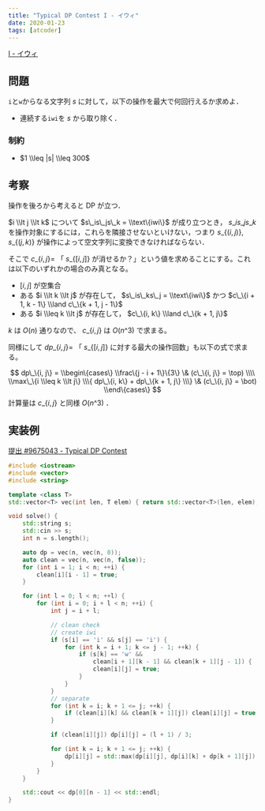 ```yaml
---
title: "Typical DP Contest I - イウィ"
date: 2020-01-23
tags: [atcoder]
---
```


[I - イウィ](https://atcoder.jp/contests/tdpc/tasks/tdpc_iwi)

## 問題

`i`と`w`からなる文字列 $s$ に対して，以下の操作を最大で何回行えるか求めよ．

- 連続する`iwi`を $s$ から取り除く．

### 制約

- $1 \\leq |s| \\leq 300$

## 考察

操作を後ろから考えると DP が立つ．

$i \\lt j \\lt k$ について $s\_is\_js\_k = \\text\{iwi\}$ が成り立つとき， $s\_is\_js\_k$ を操作対象にするには，これらを隣接させないといけない，つまり $s\_\{(i, j)\}, s\_\{(j, k)\}$ が操作によって空文字列に変換できなければならない．

そこで $c\_\{i, j\} =$ 「 $s\_\{[i, j]\}$ が消せるか？」という値を求めることにする。これは以下のいずれかの場合のみ真となる。

- $[i, j]$ が空集合
- ある $i \\lt k \\lt j$ が存在して， $s\_is\_ks\_j = \\text\{iwi\}$ かつ $c\_\{i + 1, k - 1\} \\land c\_\{k + 1, j - 1\}$
- ある $i \\leq k \\lt j$ が存在して， $c\_\{i, k\} \\land c\_\{k + 1, j\}$

$k$ は $O(n)$ 通りなので、 $c\_\{i, j\}$ は $O(n\^3)$ で求まる。

同様にして $dp\_\{i, j\} =$ 「 $s\_\{[i, j]\}$ に対する最大の操作回数」も以下の式で求まる。

$$
dp\_\{i, j\} =
\\begin\{cases\}
  \\frac\{j - i + 1\}\{3\} \& (c\_\{i, j\} = \top) \\\\
  \\max\_\{i \\leq k \\lt j\} \\\{ dp\_\{i, k\} + dp\_\{k + 1, j\} \\\} \& (c\_\{i, j\} = \bot)
\\end\{cases\}
$$
計算量は $c\_\{i, j\}$ と同様 $O(n\^3)$ ．

## 実装例

[提出 #9675043 - Typical DP Contest](https://atcoder.jp/contests/tdpc/submissions/9675043)

```cpp
#include <iostream>
#include <vector>
#include <string>

template <class T>
std::vector<T> vec(int len, T elem) { return std::vector<T>(len, elem); }

void solve() {
    std::string s;
    std::cin >> s;
    int n = s.length();

    auto dp = vec(n, vec(n, 0));
    auto clean = vec(n, vec(n, false));
    for (int i = 1; i < n; ++i) {
        clean[i][i - 1] = true;
    }

    for (int l = 0; l < n; ++l) {
        for (int i = 0; i + l < n; ++i) {
            int j = i + l;

            // clean check
            // create iwi
            if (s[i] == 'i' && s[j] == 'i') {
                for (int k = i + 1; k <= j - 1; ++k) {
                    if (s[k] == 'w' &&
                        clean[i + 1][k - 1] && clean[k + 1][j - 1]) {
                        clean[i][j] = true;
                    }
                }
            }
            // separate
            for (int k = i; k + 1 <= j; ++k) {
                if (clean[i][k] && clean[k + 1][j]) clean[i][j] = true;
            }

            if (clean[i][j]) dp[i][j] = (l + 1) / 3;

            for (int k = i; k + 1 <= j; ++k) {
                dp[i][j] = std::max(dp[i][j], dp[i][k] + dp[k + 1][j]);
            }
        }
    }

    std::cout << dp[0][n - 1] << std::endl;
}
```

